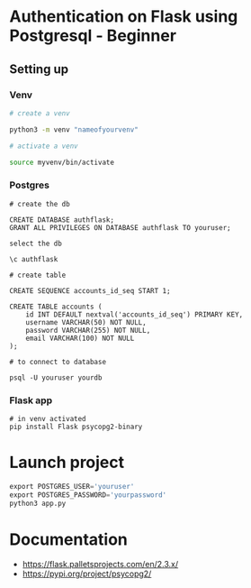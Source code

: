 # Authentication on Flask using Postgresql - Beginner

## Setting up

### Venv

```bash
# create a venv

python3 -m venv "nameofyourvenv"

# activate a venv

source myvenv/bin/activate
```

### Postgres
```psql
# create the db

CREATE DATABASE authflask;
GRANT ALL PRIVILEGES ON DATABASE authflask TO youruser;

select the db

\c authflask

# create table

CREATE SEQUENCE accounts_id_seq START 1;

CREATE TABLE accounts ( 
    id INT DEFAULT nextval('accounts_id_seq') PRIMARY KEY, 
    username VARCHAR(50) NOT NULL, 
    password VARCHAR(255) NOT NULL, 
    email VARCHAR(100) NOT NULL
);

# to connect to database

psql -U youruser yourdb
```

### Flask app

```
# in venv activated
pip install Flask psycopg2-binary

```

# Launch project
```python
export POSTGRES_USER='youruser'
export POSTGRES_PASSWORD='yourpassword'
python3 app.py
```

# Documentation

- https://flask.palletsprojects.com/en/2.3.x/
- https://pypi.org/project/psycopg2/
